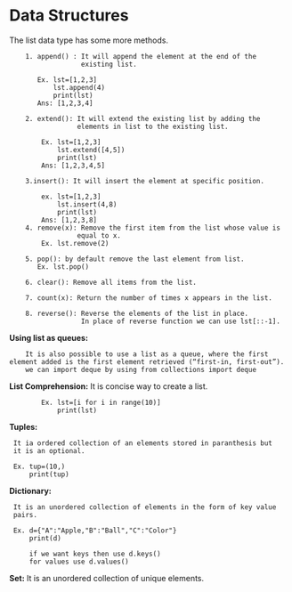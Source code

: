 # Data Structures

The list data type has some more methods.

        1. append() : It will append the element at the end of the   
                      existing list.

           Ex. lst=[1,2,3]
               lst.append(4)
               print(lst)
           Ans: [1,2,3,4]

        2. extend(): It will extend the existing list by adding the 
                     elements in list to the existing list.

            Ex. lst=[1,2,3]
                lst.extend([4,5])
                print(lst)
            Ans: [1,2,3,4,5]
        
        3.insert(): It will insert the element at specific position.

            ex. lst=[1,2,3]
                lst.insert(4,8)
                print(lst)
            Ans: [1,2,3,8]
        4. remove(x): Remove the first item from the list whose value is 
                     equal to x.
            Ex. lst.remove(2)
             
        5. pop(): by default remove the last element from list.
           Ex. lst.pop()

        6. clear(): Remove all items from the list.

        7. count(x): Return the number of times x appears in the list.

        8. reverse(): Reverse the elements of the list in place.
                      In place of reverse function we can use lst[::-1].


**Using list as queues:**

        It is also possible to use a list as a queue, where the first element added is the first element retrieved (“first-in, first-out”).
        we can import deque by using from collections import deque

**List Comprehension:** It is concise way to create a list.

            Ex. lst=[i for i in range(10)]
                print(lst)

**Tuples:** 

     It ia ordered collection of an elements stored in paranthesis but 
     it is an optional.
     
     Ex. tup=(10,)
         print(tup)

**Dictionary:**

     It is an unordered collection of elements in the form of key value 
     pairs.

     Ex. d={"A":"Apple,"B":"Ball","C":"Color"}
         print(d)

         if we want keys then use d.keys()
         for values use d.values()

**Set:**  It is an unordered collection of unique elements.